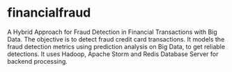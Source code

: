 # financialfraud
A Hybrid Approach for Fraud Detection in Financial Transactions with Big Data.
The objective is to detect fraud credit card transactions. It models the fraud detection metrics using prediction analysis on Big Data, to get reliable detections. It uses Hadoop, Apache Storm and Redis Database Server for backend processing. 
